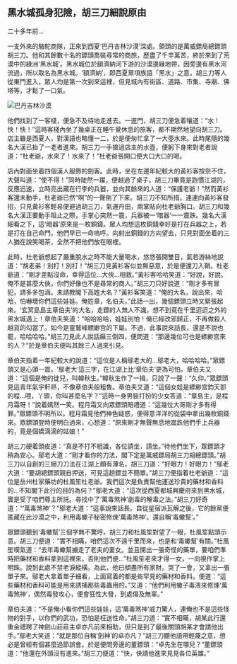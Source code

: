 黑水城孤身犯險，胡三刀細說原由
------------------------------

二十多年前...

一支外來的駱駝商隊，正來到西夏‘巴丹吉林沙漠’深處。領頭的是萬威鏢局總鏢頭胡三刀。他和其餘數十名的鏢頭喬裝尋常的商旅，歷盡了千辛萬苦，終於來到了荒漠中的綠洲‘黑水城’。黑水城位於額濟納河下游的沙漠邊緣地帶，因旁邊有黑水河流過，所以取名為黑水城。‘額濟納’，即西夏黨項族語「黑水」之意。胡三刀等人從東門進入，眾人均是第一次到來這裡，但見城內有街區、道路、市集、寺廟、佛塔等，才鬆了一口氣。

![巴丹吉林沙漠](http://www.cpanet.org.cn/cms/upimg/userup/1107/300ZKY520_lit.jpg)

他們找到了一客棧，便急不及待地走進去。一進門，胡三刀便急着嚷道：“水！快！快！”這時客棧內坐了幾桌正在睡午覺休息的旅客，都不期然地望向胡三刀。店主雖是西夏人，對漢語也略懂一二，於是便匆忙拿了一大壺水來。此時尾隨的幾名大漢已抬了一老者進來。胡三刀一手搶過店主的水壺，便躬下身來對老者說道：“杜老爺，水來了！水來了！”杜老爺張開口便大口大口的喝。

店內對面坐着四個漢人服飾的劍客。此時，坐在左邊年紀較大的黃衫客按奈不住，大聲叫道：“使不得！”同時陡然一躍，便越過了桌子。胡三刀畢竟是跑慣江湖的，反應迅速，立時亮出藏在行李的兵器，並向其餘來的人道：“保護老爺！”然而黃衫客還未動手，杜老爺已然“啊”的一聲倒了下來。胡三刀不知所措，連連向黃衫客發招，只見黃衫客輕易便避過胡三刀，氣運丹田，兩掌貼向杜老爺胸口。胡三刀和幾名大漢正要動手阻止之際，手掌心突然一震，兵器被一‘暗器’一一震跌。幾名大漢細看之下，這‘暗器’原來是一枚銅錢。眾人均想這枚銅錢幸好是打在兵器之上，若是打在自己命門，他們早已一命嗚呼。向射出銅錢的方向望去，只見對面坐着的三人猶在說笑喝茶，全然不把他們放在眼裡。

此時，杜老爺想起了嚴重脫水之時不能大量喝水，悠悠張開雙目，氣若游絲地說道：“胡老弟！別打！別打！”胡三刀見黃衫客似並無惡意，於是便還刀入鞘。杜老爺道：“剛才差點沒命，幸得這位...大俠...相救。”黃衫客哈哈笑道：“好說，好說。俺不是甚麼大俠。你們好像也不是尋常的商人。”胡三刀只好說道：“剛才多有冒犯，請多多包涵。未請教閣下高姓大名？”黃衫客笑道：“俺的大名，說出來，哈哈，怕嚇壞你們這些娃娃。俺姓章，名伯夫。”此話一出，幾個鏢頭立時又緊張起來。‘玄冥島島主章伯夫’的大名，走鏢的人無人不識，想不到竟在千里迢迢之外的黑水城遇上！章伯夫笑道：“哈哈哈哈，娃娃別怕！俺已經改邪歸正，不再做殺人越貨的勾當了。如今是靈鷲峰縹緲宫的下屬。不過，此事說來話長，還是不說也罷，哈哈哈哈。”胡三刀見此人說話癲三倒四，便問道：“那邊幾位可也是縹緲宫來的人？”於是章伯夫便叫其餘三人過來引見。

章伯夫指着一年紀較大的說道：“這位是人稱鄔老大的...鄔老大，哈哈哈哈。”眾鏢頭又是心頭一震。‘鄔老大’這三字，在江湖上比‘章伯夫’更為可怕。章伯夫又道：“這個是俺的徒兒，叫韓秋生。”韓秋生作了一揖，只說了一聲：“久仰。”眾鏢頭見這青年氣宇軒昻，不像章伯夫般粗魯。章伯夫又道：“這個女娃是縹緲宫鈞天部的程...喂，丫頭，你叫甚麼名字？”這時一身男裝打扮的少女答道：“章島主，是程月霜呀！”說着嫣然一笑。程月霜又向眾鏢頭賠禮道：“這幾位大哥剛才多有得罪。”眾鏢頭不明所以。程月霜見他們神色疑惑，便得意洋洋的從袋中拿出幾枚銅錢來。眾鏢頭登時便明白過來，心想道：“原來剛才無聲無息地震跌他們手上兵器的，竟是個嬌滴滴的姑娘！”

胡三刀硬着頭皮道：“真是不打不相識，各位請坐，請坐。”待他們坐下，眾鏢頭才稍為安心。鄔老大道：“剛才看你的刀法，閣下定是萬威鏢局胡三刀胡總鏢頭。”胡三刀以自創的三絕刀刀法在江湖上頗有薄名。胡三刀道：“好眼力！好眼力！”鄔老大道：“要胡總鏢頭親自押送，可見這趟鏢並不簡單。”胡三刀便指着杜老爺道：“這位是岳州杜家藥坊的杜風笙杜老爺。我們這次是負責幫他運送珍貴的藥材和香料的...不知閣下此行的目的為何？”鄔老大道：“這次從西夏都城興慶府來到黑水城，實是受了咱們尊主所託。尋找中了‘萬毒煞神’劇毒的解毒之法。”胡三刀好奇道：“‘萬毒煞神’？”鄔老大道：“這事說來話長。自從星宿派瓦解之後，它的餘黨便匿藏在此沙漠之中，利用毒蠍子秘密修煉‘萬毒煞神’。還自稱‘毒蠍幫’。”

眾鏢頭聽到‘毒蠍幫’三個字無不驚呼。胡三刀和杜風笙對望了一眼，杜風笙點頭示意。胡三刀便道：“實不相瞞，咱們這次不遠千里而來，也是和‘毒蠍幫’有關。”杜風笙嘆氣道：“去年毒蠍幫擄走了老夫的妻女。並且開出一張奇怪的藥單，要咱們準時把藥材和香料拿到這裡來，否則他們便...”杜風笙老來才得一女，一向視作掌上明珠。說到此處不禁老淚縱橫。為此，他已傾盡所有家財。哭了一會，又拿出一張單子來。鄔老大拿着單子細看，上面寫着的都是些罕見的藥材和香料。便道：“這些藥材和香料可能是用來誘捕那些毒蟲用的。”又道：“他們利用蠍子毒液來修煉‘萬毒煞神’，偶然毒發攻心，便會狂性大發，到處傷及無辜。”

章伯夫道：“不是俺小看你們這些娃娃，這‘萬毒煞神’威力驚人，連俺也不是這些怪物的對手，以你們的武功，恐怕是枉送性命。”胡三刀道：“實不相瞞，胡某此行還重金禮聘了神劍山莊莊主卓亦凡前來相助，但只是到了最後關頭胡某才會請他出手。”鄔老大笑道：“就是那位自稱‘劍神’的卓亦凡？”胡三刀聽他語帶輕蔑之意，想必是曾經有個甚麼過節誤會。於是便問旁邊的董鏢頭：“卓先生在哪兒？”董鏢頭道：“他還在外頭沒有進來。”胡三刀便道：“快，快請他進來見見各位英雄。”
